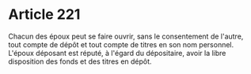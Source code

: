 # Article 221

Chacun des époux peut se faire ouvrir, sans le consentement de l'autre, tout compte de dépôt et tout compte de titres en son nom personnel.   L'époux déposant est réputé, à l'égard du dépositaire, avoir la libre disposition des fonds et des titres en dépôt.